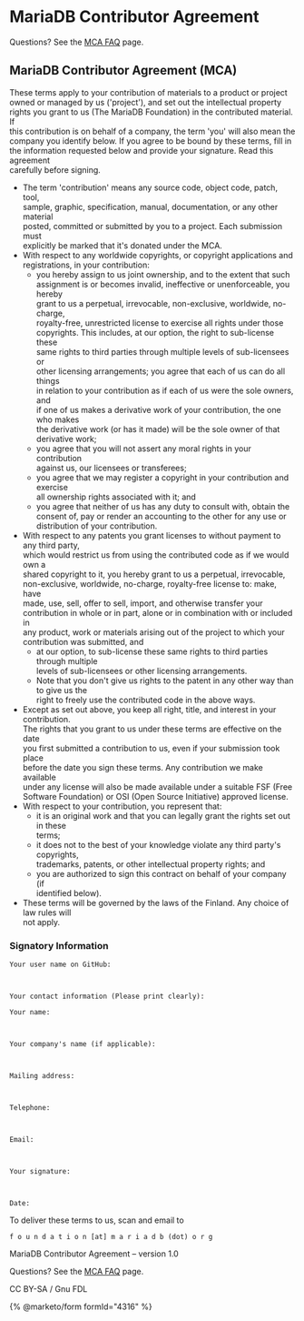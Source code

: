 # MariaDB Contributor Agreement

Questions? See the [MCA FAQ](mariadb-contributor-agreement-faq.md) page.

## MariaDB Contributor Agreement (MCA)

These terms apply to your contribution of materials to a product or project\
owned or managed by us ('project'), and set out the intellectual property\
rights you grant to us (The MariaDB Foundation) in the contributed material. If\
this contribution is on behalf of a company, the term 'you' will also mean the\
company you identify below. If you agree to be bound by these terms, fill in\
the information requested below and provide your signature. Read this agreement\
carefully before signing.

* The term 'contribution' means any source code, object code, patch, tool,\
  sample, graphic, specification, manual, documentation, or any other material\
  posted, committed or submitted by you to a project. Each submission must\
  explicitly be marked that it's donated under the MCA.
* With respect to any worldwide copyrights, or copyright applications and\
  registrations, in your contribution:
  * you hereby assign to us joint ownership, and to the extent that such\
    assignment is or becomes invalid, ineffective or unenforceable, you hereby\
    grant to us a perpetual, irrevocable, non-exclusive, worldwide, no-charge,\
    royalty-free, unrestricted license to exercise all rights under those\
    copyrights. This includes, at our option, the right to sub-license these\
    same rights to third parties through multiple levels of sub-licensees or\
    other licensing arrangements; you agree that each of us can do all things\
    in relation to your contribution as if each of us were the sole owners, and\
    if one of us makes a derivative work of your contribution, the one who makes\
    the derivative work (or has it made) will be the sole owner of that\
    derivative work;
  * you agree that you will not assert any moral rights in your contribution\
    against us, our licensees or transferees;
  * you agree that we may register a copyright in your contribution and exercise\
    all ownership rights associated with it; and
  * you agree that neither of us has any duty to consult with, obtain the\
    consent of, pay or render an accounting to the other for any use or\
    distribution of your contribution.
* With respect to any patents you grant licenses to without payment to any third party,\
  which would restrict us from using the contributed code as if we would own a\
  shared copyright to it, you hereby grant to us a perpetual, irrevocable,\
  non-exclusive, worldwide, no-charge, royalty-free license to: make, have\
  made, use, sell, offer to sell, import, and otherwise transfer your\
  contribution in whole or in part, alone or in combination with or included in\
  any product, work or materials arising out of the project to which your\
  contribution was submitted, and
  * at our option, to sub-license these same rights to third parties through multiple\
    levels of sub-licensees or other licensing arrangements.
  * Note that you don't give us rights to the patent in any other way than to give us the\
    right to freely use the contributed code in the above ways.
* Except as set out above, you keep all right, title, and interest in your contribution.\
  The rights that you grant to us under these terms are effective on the date\
  you first submitted a contribution to us, even if your submission took place\
  before the date you sign these terms. Any contribution we make available\
  under any license will also be made available under a suitable FSF (Free\
  Software Foundation) or OSI (Open Source Initiative) approved license.
* With respect to your contribution, you represent that:
  * it is an original work and that you can legally grant the rights set out in these\
    terms;
  * it does not to the best of your knowledge violate any third party's copyrights,\
    trademarks, patents, or other intellectual property rights; and
  * you are authorized to sign this contract on behalf of your company (if\
    identified below).
* These terms will be governed by the laws of the Finland. Any choice of law rules will\
  not apply.

### Signatory Information

```
Your user name on GitHub:



Your contact information (Please print clearly): 

Your name:



Your company's name (if applicable):



Mailing address:



Telephone:



Email:

 

Your signature:



Date:
```

To deliver these terms to us, scan and email to

```
f o u n d a t i o n [at] m a r i a d b (dot) o r g
```

MariaDB Contributor Agreement – version 1.0

Questions? See the [MCA FAQ](mariadb-contributor-agreement-faq.md) page.

CC BY-SA / Gnu FDL

{% @marketo/form formId="4316" %}
